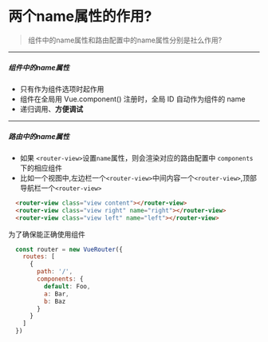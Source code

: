 # 两个name属性的作用?

> 组件中的name属性和路由配置中的name属性分别是社么作用?

---

##### 组件中的name属性

  + 只有作为组件选项时起作用
  + 组件在全局用 Vue.component() 注册时，全局 ID 自动作为组件的 name
  + 递归调用、**方便调试**

---

##### 路由中的name属性

  + 如果 `<router-view>`设置`name`属性，则会渲染对应的路由配置中 `components` 下的相应组件
  + 比如一个视图中,左边栏一个`<router-view>`中间内容一个`<router-view>`,顶部导航栏一个`<router-view>`
  
  ```html
    <router-view class="view content"></router-view>
    <router-view class="view right" name="right"></router-view>
    <router-view class="view left" name="left"></router-view>
  ```

  为了确保能正确使用组件

  ```javascript
    const router = new VueRouter({
      routes: [
        {
          path: '/',
          components: {
            default: Foo,
            a: Bar,
            b: Baz
          }
        }
      ]
    })
  ```